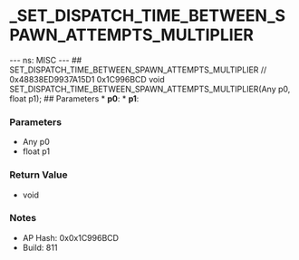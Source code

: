 # _SET_DISPATCH_TIME_BETWEEN_SPAWN_ATTEMPTS_MULTIPLIER

--- ns: MISC --- ## SET_DISPATCH_TIME_BETWEEN_SPAWN_ATTEMPTS_MULTIPLIER  // 0x48838ED9937A15D1 0x1C996BCD void SET_DISPATCH_TIME_BETWEEN_SPAWN_ATTEMPTS_MULTIPLIER(Any p0, float p1);   ## Parameters * **p0**: * **p1**:

### Parameters
* Any p0
* float p1

### Return Value
* void

### Notes
* AP Hash: 0x0x1C996BCD
* Build: 811

